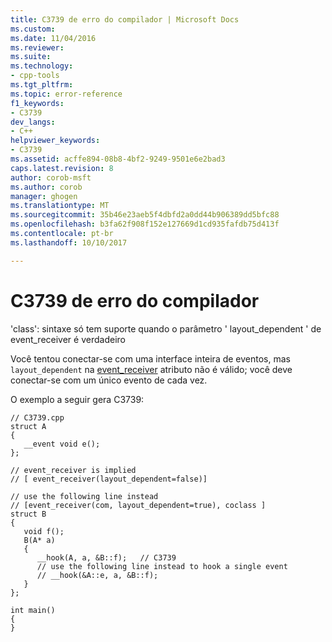 ```yaml
---
title: C3739 de erro do compilador | Microsoft Docs
ms.custom: 
ms.date: 11/04/2016
ms.reviewer: 
ms.suite: 
ms.technology:
- cpp-tools
ms.tgt_pltfrm: 
ms.topic: error-reference
f1_keywords:
- C3739
dev_langs:
- C++
helpviewer_keywords:
- C3739
ms.assetid: acffe894-08b8-4bf2-9249-9501e6e2bad3
caps.latest.revision: 8
author: corob-msft
ms.author: corob
manager: ghogen
ms.translationtype: MT
ms.sourcegitcommit: 35b46e23aeb5f4dbfd2a0dd44b906389dd5bfc88
ms.openlocfilehash: b3fa62f908f152e127669d1cd935fafdb75d413f
ms.contentlocale: pt-br
ms.lasthandoff: 10/10/2017

---
```

# <a name="compiler-error-c3739"></a>C3739 de erro do compilador
'class': sintaxe só tem suporte quando o parâmetro ' layout_dependent ' de event_receiver é verdadeiro  
  
 Você tentou conectar-se com uma interface inteira de eventos, mas `layout_dependent` na [event_receiver](../../windows/event-receiver.md) atributo não é válido; você deve conectar-se com um único evento de cada vez.  
  
 O exemplo a seguir gera C3739:  
  
```  
// C3739.cpp  
struct A  
{  
   __event void e();  
};  
  
// event_receiver is implied  
// [ event_receiver(layout_dependent=false)]  
  
// use the following line instead  
// [event_receiver(com, layout_dependent=true), coclass ]  
struct B  
{  
   void f();  
   B(A* a)  
   {  
      __hook(A, a, &B::f);   // C3739  
      // use the following line instead to hook a single event  
      // __hook(&A::e, a, &B::f);  
   }  
};  
  
int main()  
{  
}  
```
